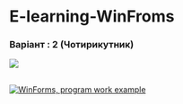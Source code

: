 # E-learning-WinFroms

### Варіант :  2 (Чотирикутник)

![](https://github.com/andrewDubyk/E-learning-WinFroms/blob/master/docs/Task.png)

##

[![WinForms, program work example](https://github.com/andrewDubyk/E-learning-WinFroms/blob/master/docs/maxresdefault.jpg)](https://www.youtube.com/watch?v=_-Len_kddBI)

